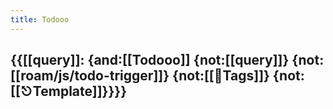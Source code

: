 ```yaml
---
title: Todooo
---
```


## {{[[query]]: {and:[[Todooo]] {not:[[query]]} {not:[[roam/js/todo-trigger]]} {not:[[📌Tags]]} {not:[[⎋Template]]}}}}
